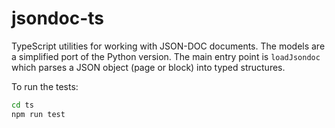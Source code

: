 # jsondoc-ts

TypeScript utilities for working with JSON-DOC documents. The models are a
simplified port of the Python version. The main entry point is
`loadJsondoc` which parses a JSON object (page or block) into typed
structures.

To run the tests:

```bash
cd ts
npm run test
```

